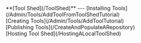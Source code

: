 <div class='linkbox'>
**[Tool Shed](/ToolShed)**
---
[Installing Tools](/Admin/Tools/AddToolFromToolShedTutorial)<br />
[Creating Tools](/Admin/Tools/AddToolTutorial)<br />
[Publishing Tools](/CreateAndPopulateARepository)<br />
[Hosting Tool Shed](/HostingALocalToolShed)<br />
</div>
